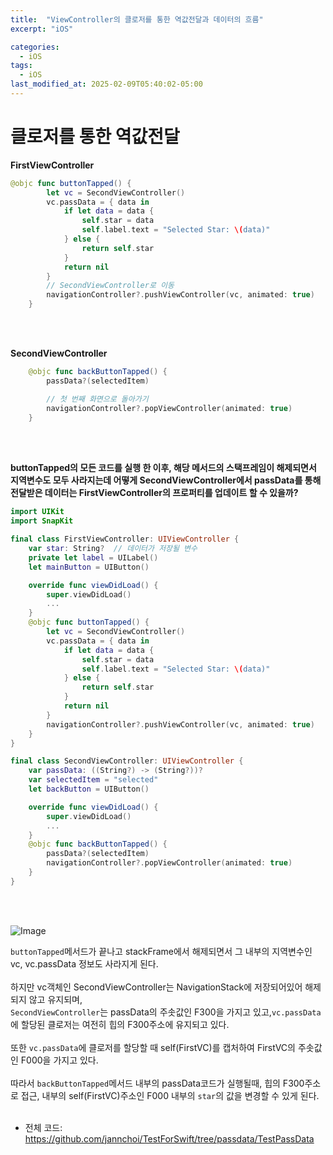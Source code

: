 ```yaml
---
title:  "ViewController의 클로저를 통한 역값전달과 데이터의 흐름"
excerpt: "iOS"

categories:
  - iOS
tags:
  - iOS
last_modified_at: 2025-02-09T05:40:02-05:00
---
```


# 클로저를 통한 역값전달

**FirstViewController**
```swift
@objc func buttonTapped() {
        let vc = SecondViewController()
        vc.passData = { data in
            if let data = data {
                self.star = data
                self.label.text = "Selected Star: \(data)"
            } else {
                return self.star
            }
            return nil
        }
        // SecondViewController로 이동
        navigationController?.pushViewController(vc, animated: true)
    }
```
<br><br>

**SecondViewController**
```swift
    @objc func backButtonTapped() {
        passData?(selectedItem)

        // 첫 번째 화면으로 돌아가기
        navigationController?.popViewController(animated: true)
    }
```
<br><br>

**buttonTapped의 모든 코드를 실행 한 이후, 해당 메서드의 스택프레임이 해제되면서 지역변수도 모두 사라지는데 어떻게 SecondViewController에서 passData를 통해 전달받은 데이터는 FirstViewController의 프로퍼티를 업데이트 할 수 있을까?**
<br>

```swift
import UIKit
import SnapKit

final class FirstViewController: UIViewController {
    var star: String?  // 데이터가 저장될 변수
    private let label = UILabel()
    let mainButton = UIButton()

    override func viewDidLoad() {
        super.viewDidLoad()
        ...
    }
    @objc func buttonTapped() {
        let vc = SecondViewController()
        vc.passData = { data in
            if let data = data {
                self.star = data 
                self.label.text = "Selected Star: \(data)"
            } else {
                return self.star 
            }
            return nil
        }
        navigationController?.pushViewController(vc, animated: true)
    }
}
```


```swift
final class SecondViewController: UIViewController {
    var passData: ((String?) -> (String?))? 
    var selectedItem = "selected"
    let backButton = UIButton()

    override func viewDidLoad() {
        super.viewDidLoad()
        ...
    }
    @objc func backButtonTapped() {
        passData?(selectedItem)
        navigationController?.popViewController(animated: true)
    }
}
```
<br><br>

![Image](https://github.com/user-attachments/assets/9ac18ccb-e35b-4646-922c-d9564b8db510)
<br>

`buttonTapped`메서드가 끝나고 stackFrame에서 해제되면서 그 내부의 지역변수인 vc, vc.passData 정보도 사라지게 된다.<br><br>
하지만 vc객체인 SecondViewController는 NavigationStack에 저장되어있어 해제되지 않고 유지되며,<br>
`SecondViewController`는 passData의 주솟값인 F300을 가지고 있고,`vc.passData`에 할당된 클로저는 여전히 힙의 F300주소에 유지되고 있다.<br><br>
또한 `vc.passData`에 클로저를 할당할 때 self(FirstVC)를 캡처하여 FirstVC의 주솟값인 F000을 가지고 있다.<br><br>
따라서 `backButtonTapped`메서드 내부의 passData코드가 실행될때, 힙의 F300주소로 접근, 내부의 self(FirstVC)주소인 F000 내부의 `star`의 값을 변경할 수 있게 된다.<br>
<br>

- 전체 코드: https://github.com/jannchoi/TestForSwift/tree/passdata/TestPassData